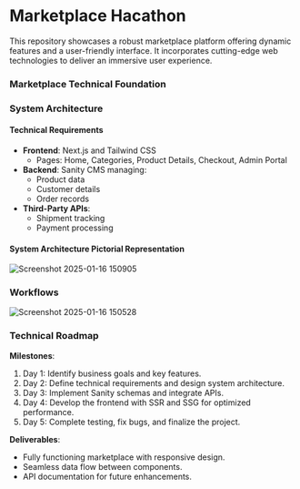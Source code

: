 # Marketplace Hacathon
This repository showcases a robust marketplace platform offering dynamic features and a user-friendly interface. It incorporates cutting-edge web technologies to deliver an immersive user experience.


### Marketplace Technical Foundation

###  System Architecture

#### Technical Requirements
- **Frontend**: Next.js and Tailwind CSS
  - Pages: Home, Categories, Product Details, Checkout, Admin Portal
- **Backend**: Sanity CMS managing:
  - Product data
  - Customer details
  - Order records
- **Third-Party APIs**:
  - Shipment tracking
  - Payment processing

#### System Architecture Pictorial Representation
![Screenshot 2025-01-16 150905](https://github.com/user-attachments/assets/b3edaa22-9b03-414d-b75b-f2f0cbf7599d)



### Workflows
![Screenshot 2025-01-16 150528](https://github.com/user-attachments/assets/0e760545-b4ef-4d4f-9c6a-dc3b7afa5b83)


### Technical Roadmap
**Milestones**:
1. Day 1: Identify business goals and key features.
2. Day 2: Define technical requirements and design system architecture.
3. Day 3: Implement Sanity schemas and integrate APIs.
4. Day 4: Develop the frontend with SSR and SSG for optimized performance.
5. Day 5: Complete testing, fix bugs, and finalize the project.

**Deliverables**:
- Fully functioning marketplace with responsive design.
- Seamless data flow between components.
- API documentation for future enhancements.
